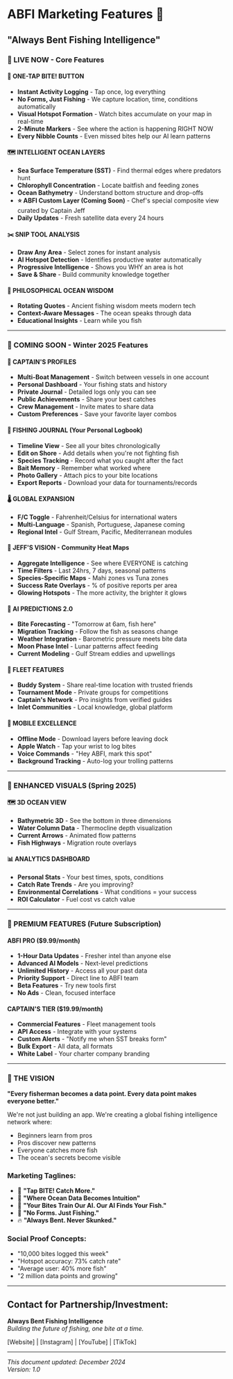 # ABFI Marketing Features 🎣
## "Always Bent Fishing Intelligence"

### 🚀 LIVE NOW - Core Features

#### 🎯 ONE-TAP BITE! BUTTON
- **Instant Activity Logging** - Tap once, log everything
- **No Forms, Just Fishing** - We capture location, time, conditions automatically
- **Visual Hotspot Formation** - Watch bites accumulate on your map in real-time
- **2-Minute Markers** - See where the action is happening RIGHT NOW
- **Every Nibble Counts** - Even missed bites help our AI learn patterns

#### 🗺️ INTELLIGENT OCEAN LAYERS
- **Sea Surface Temperature (SST)** - Find thermal edges where predators hunt
- **Chlorophyll Concentration** - Locate baitfish and feeding zones
- **Ocean Bathymetry** - Understand bottom structure and drop-offs
- **⭐ ABFI Custom Layer (Coming Soon)** - Chef's special composite view curated by Captain Jeff
- **Daily Updates** - Fresh satellite data every 24 hours

#### ✂️ SNIP TOOL ANALYSIS
- **Draw Any Area** - Select zones for instant analysis
- **AI Hotspot Detection** - Identifies productive water automatically
- **Progressive Intelligence** - Shows you WHY an area is hot
- **Save & Share** - Build community knowledge together

#### 💬 PHILOSOPHICAL OCEAN WISDOM
- **Rotating Quotes** - Ancient fishing wisdom meets modern tech
- **Context-Aware Messages** - The ocean speaks through data
- **Educational Insights** - Learn while you fish

---

### 🔮 COMING SOON - Winter 2025 Features

#### 👤 CAPTAIN'S PROFILES
- **Multi-Boat Management** - Switch between vessels in one account
- **Personal Dashboard** - Your fishing stats and history
- **Private Journal** - Detailed logs only you can see
- **Public Achievements** - Share your best catches
- **Crew Management** - Invite mates to share data
- **Custom Preferences** - Save your favorite layer combos

#### 📖 FISHING JOURNAL (Your Personal Logbook)
- **Timeline View** - See all your bites chronologically
- **Edit on Shore** - Add details when you're not fighting fish
- **Species Tracking** - Record what you caught after the fact
- **Bait Memory** - Remember what worked where
- **Photo Gallery** - Attach pics to your bite locations
- **Export Reports** - Download your data for tournaments/records

#### 🌡️ GLOBAL EXPANSION
- **F/C Toggle** - Fahrenheit/Celsius for international waters
- **Multi-Language** - Spanish, Portuguese, Japanese coming
- **Regional Intel** - Gulf Stream, Pacific, Mediterranean modules

#### 🎯 JEFF'S VISION - Community Heat Maps
- **Aggregate Intelligence** - See where EVERYONE is catching
- **Time Filters** - Last 24hrs, 7 days, seasonal patterns
- **Species-Specific Maps** - Mahi zones vs Tuna zones
- **Success Rate Overlays** - % of positive reports per area
- **Glowing Hotspots** - The more activity, the brighter it glows

#### 🤖 AI PREDICTIONS 2.0
- **Bite Forecasting** - "Tomorrow at 6am, fish here"
- **Migration Tracking** - Follow the fish as seasons change
- **Weather Integration** - Barometric pressure meets bite data
- **Moon Phase Intel** - Lunar patterns affect feeding
- **Current Modeling** - Gulf Stream eddies and upwellings

#### 👥 FLEET FEATURES
- **Buddy System** - Share real-time location with trusted friends
- **Tournament Mode** - Private groups for competitions
- **Captain's Network** - Pro insights from verified guides
- **Inlet Communities** - Local knowledge, global platform

#### 📱 MOBILE EXCELLENCE
- **Offline Mode** - Download layers before leaving dock
- **Apple Watch** - Tap your wrist to log bites
- **Voice Commands** - "Hey ABFI, mark this spot"
- **Background Tracking** - Auto-log your trolling patterns

---

### 🎨 ENHANCED VISUALS (Spring 2025)

#### 🗺️ 3D OCEAN VIEW
- **Bathymetric 3D** - See the bottom in three dimensions
- **Water Column Data** - Thermocline depth visualization
- **Current Arrows** - Animated flow patterns
- **Fish Highways** - Migration route overlays

#### 📊 ANALYTICS DASHBOARD
- **Personal Stats** - Your best times, spots, conditions
- **Catch Rate Trends** - Are you improving?
- **Environmental Correlations** - What conditions = your success
- **ROI Calculator** - Fuel cost vs catch value

---

### 💎 PREMIUM FEATURES (Future Subscription)

#### ABFI PRO ($9.99/month)
- **1-Hour Data Updates** - Fresher intel than anyone else
- **Advanced AI Models** - Next-level predictions
- **Unlimited History** - Access all your past data
- **Priority Support** - Direct line to ABFI team
- **Beta Features** - Try new tools first
- **No Ads** - Clean, focused interface

#### CAPTAIN'S TIER ($19.99/month)
- **Commercial Features** - Fleet management tools
- **API Access** - Integrate with your systems
- **Custom Alerts** - "Notify me when SST breaks form"
- **Bulk Export** - All data, all formats
- **White Label** - Your charter company branding

---

### 🚀 THE VISION

**"Every fisherman becomes a data point. Every data point makes everyone better."**

We're not just building an app. We're creating a global fishing intelligence network where:
- Beginners learn from pros
- Pros discover new patterns
- Everyone catches more fish
- The ocean's secrets become visible

### Marketing Taglines:
- 🎣 **"Tap BITE! Catch More."**
- 🌊 **"Where Ocean Data Becomes Intuition"**
- 🧠 **"Your Bites Train Our AI. Our AI Finds Your Fish."**
- 🎯 **"No Forms. Just Fishing."**
- 🔥 **"Always Bent. Never Skunked."**

### Social Proof Concepts:
- "10,000 bites logged this week"
- "Hotspot accuracy: 73% catch rate"
- "Average user: 40% more fish"
- "2 million data points and growing"

---

## Contact for Partnership/Investment:
**Always Bent Fishing Intelligence**  
*Building the future of fishing, one bite at a time.*

[Website] | [Instagram] | [YouTube] | [TikTok]

---

*This document updated: December 2024*  
*Version: 1.0*
